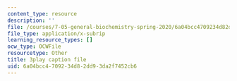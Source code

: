 ```yaml
---
content_type: resource
description: ''
file: /courses/7-05-general-biochemistry-spring-2020/6a04bcc4709234d82dd93da2f7452cb6_3fSY92mJwQY.srt
file_type: application/x-subrip
learning_resource_types: []
ocw_type: OCWFile
resourcetype: Other
title: 3play caption file
uid: 6a04bcc4-7092-34d8-2dd9-3da2f7452cb6
---
```

